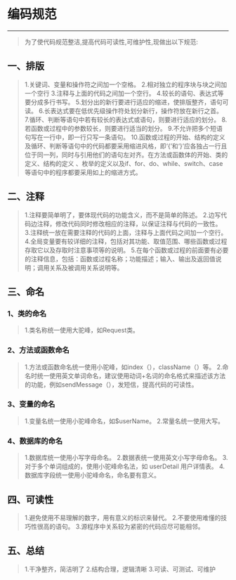 ﻿# 编码规范

------

>为了使代码规范整洁,提高代码可读性,可维护性,现做出以下规范:

## 一、排版
>1.关键词、变量和操作符之间加一个空格。 
>2.相对独立的程序块与块之间加一个空行 
>3.注释与上面的代码之间加一个空行。
>4.较长的语句、表达式等要分成多行书写。 
>5.划分出的新行要进行适应的缩进，使排版整齐，语句可读。
>6.长表达式要在低优先级操作符处划分新行，操作符放在新行之首。
>7.循环、判断等语句中若有较长的表达式或语句，则要进行适应的划分。
>8.若函数或过程中的参数较长，则要进行适当的划分。 
>9.不允许把多个短语句写在一行中，即一行只写一条语句。 
>10.函数或过程的开始、结构的定义及循环、判断等语句中的代码都要采用缩进风格，即‘{’和‘}’应各独占一行且位于同一列，同时与引用他们的语句左对齐。在方法或函数体的开始、类的定义、结构的定义 、枚举的定义以及if、for、do、while、switch、case等语句中的程序都要采用如上的缩进方式。 
## 二、注释
>1.注释要简单明了，要体现代码的功能含义，而不是简单的陈述。
>2.边写代码边注释，修改代码同时修改相应的注释，以保证注释与代码的一致性。 
>3.注释统一放在需要注释的代码的上面，注释与上面代码之间加一个空行。
>4.全局变量要有较详细的注释，包括对其功能、取值范围、哪些函数或过程存取它以及存取时注意事项等的说明。 
>5.在每个函数或过程的前面要有必要的注释信息，包括：函数或过程名称；功能描述；输入、输出及返回值说明；调用关系及被调用关系说明等。
## 三、命名
### 1、类的命名
>1.类名称统一使用大驼峰，如Request类。
### 2、方法或函数命名
>1.方法或函数命名统一使用小驼峰，如index（），className（）等。
>2.命名时统一使用英文单词命名，建议使用动词+名词的命名格式来描述该方法的功能，例如sendMessage（），发短信，提高代码的可读性。
### 3、变量的命名
>1.变量名统一使用小驼峰命名，如$userName。
>2.常量名统一使用大写。
### 4、数据库的命名
>1.数据库统一使用小写字母命名。
>2.数据表统一使用英文小写字母命名。
>3.对于多个单词组成的，使用小驼峰命名法，如 userDetail 用户详情表。
>4.数据库字段统一使用小驼峰命名，命名要有意义。
## 四、可读性
>1.避免使用不易理解的数字，用有意义的标识来替代。 
>2.不要使用难懂的技巧性很高的语句。 
>3.源程序中关系较为紧密的代码应尽可能相邻。
## 五、总结
>1.干净整齐，简洁明了
>2.结构合理，逻辑清晰
>3.可读、可测试、可维护


